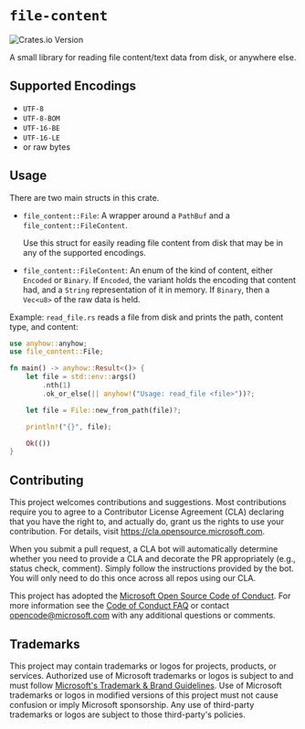 # `file-content` 

![Crates.io Version](https://img.shields.io/crates/v/file-content?style=for-the-badge&color=blue)

A small library for reading file content/text data from disk, or anywhere else.

## Supported Encodings
* `UTF-8`
* `UTF-8-BOM`
* `UTF-16-BE`
* `UTF-16-LE`
* or raw bytes

## Usage

There are two main structs in this crate.
* `file_content::File`: A wrapper around a `PathBuf` and a `file_content::FileContent`.
  
  Use this struct for easily reading file content from disk that may be in any of the supported encodings.

* `file_content::FileContent`: An enum of the kind of content, either `Encoded` or `Binary`. If `Encoded`, the variant holds the encoding that content had, and a `String` representation of it in memory. If `Binary`, then a `Vec<u8>` of the raw data is held.

Example: `read_file.rs` reads a file from disk and prints the path, content type, and content:
```rust
use anyhow::anyhow;
use file_content::File;

fn main() -> anyhow::Result<()> {
    let file = std::env::args()
        .nth(1)
        .ok_or_else(|| anyhow!("Usage: read_file <file>"))?;

    let file = File::new_from_path(file)?;

    println!("{}", file);

    Ok(())
}
```

## Contributing

This project welcomes contributions and suggestions.  Most contributions require you to agree to a Contributor License Agreement (CLA) declaring that you have the right to, and actually do, grant us the rights to use your contribution. For details, visit https://cla.opensource.microsoft.com.

When you submit a pull request, a CLA bot will automatically determine whether you need to provide a CLA and decorate the PR appropriately (e.g., status check, comment). Simply follow the instructions provided by the bot. You will only need to do this once across all repos using our CLA.

This project has adopted the [Microsoft Open Source Code of Conduct](https://opensource.microsoft.com/codeofconduct/). For more information see the [Code of Conduct FAQ](https://opensource.microsoft.com/codeofconduct/faq/) or contact [opencode@microsoft.com](mailto:opencode@microsoft.com) with any additional questions or comments.

## Trademarks

This project may contain trademarks or logos for projects, products, or services. Authorized use of Microsoft 
trademarks or logos is subject to and must follow 
[Microsoft's Trademark & Brand Guidelines](https://www.microsoft.com/en-us/legal/intellectualproperty/trademarks/usage/general).
Use of Microsoft trademarks or logos in modified versions of this project must not cause confusion or imply Microsoft sponsorship.
Any use of third-party trademarks or logos are subject to those third-party's policies.
